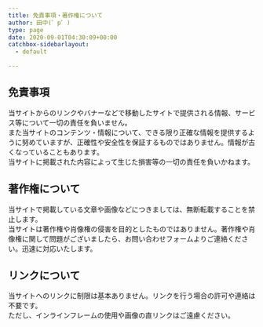 ```yaml
---
title: 免責事項・著作権について
author: 田中(゜p゜)
type: page
date: 2020-09-01T04:30:09+00:00
catchbox-sidebarlayout:
  - default

---
```

## **免責事項**

当サイトからのリンクやバナーなどで移動したサイトで提供される情報、サービス等について一切の責任を負いません。  
また当サイトのコンテンツ・情報について、できる限り正確な情報を提供するように努めていますが、正確性や安全性を保証するものではありません。情報が古くなっていることもあります。  
当サイトに掲載された内容によって生じた損害等の一切の責任を負いかねます。

## **著作権について**

当サイトで掲載している文章や画像などにつきましては、無断転載することを禁止します。  
当サイトは著作権や肖像権の侵害を目的としたものではありません。著作権や肖像権に関して問題がございましたら、お問い合わせフォームよりご連絡ください。迅速に対応いたします。

## **リンクについて**

当サイトへのリンクに制限は基本ありません。リンクを行う場合の許可や連絡は不要です。  
ただし、インラインフレームの使用や画像の直リンクはご遠慮ください。